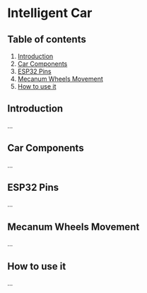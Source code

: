 # Intelligent Car

## Table of contents
1. [Introduction](#introduction)
2. [Car Components](#car-components)
3. [ESP32 Pins](#esp32-pins)
4. [Mecanum Wheels Movement](#mecanum-wheels-movement)
6. [How to use it](#how-to-use-it)
   
## Introduction <a name="introduction"></a>
...

## Car Components <a name="car-components"></a>
...

## ESP32 Pins <a name="esp32-pins"></a>
...

## Mecanum Wheels Movement <a name="mecanum-wheels-movement"></a>
...

## How to use it <a name="how-to-use-it"></a>
...
